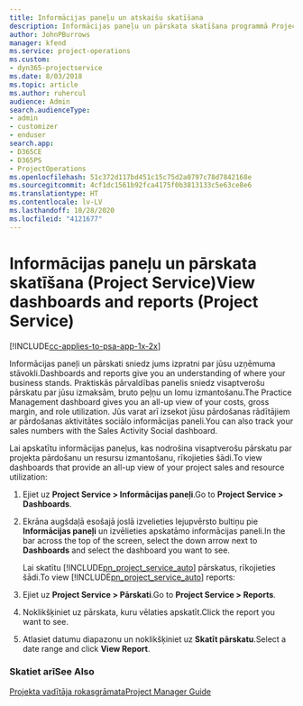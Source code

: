 ```yaml
---
title: Informācijas paneļu un atskaišu skatīšana
description: Informācijas paneļu un pārskata skatīšana programmā Project Service
author: JohnPBurrows
manager: kfend
ms.service: project-operations
ms.custom:
- dyn365-projectservice
ms.date: 8/03/2018
ms.topic: article
ms.author: ruhercul
audience: Admin
search.audienceType:
- admin
- customizer
- enduser
search.app:
- D365CE
- D365PS
- ProjectOperations
ms.openlocfilehash: 51c372d117bd451c15c75d2a0797c78d7842168e
ms.sourcegitcommit: 4cf1dc1561b92fca4175f0b3813133c5e63ce8e6
ms.translationtype: HT
ms.contentlocale: lv-LV
ms.lasthandoff: 10/28/2020
ms.locfileid: "4121677"
---
```

# <a name="view-dashboards-and-reports-project-service"></a><span data-ttu-id="77b4c-103">Informācijas paneļu un pārskata skatīšana (Project Service)</span><span class="sxs-lookup"><span data-stu-id="77b4c-103">View dashboards and reports (Project Service)</span></span>

[!INCLUDE[cc-applies-to-psa-app-1x-2x](../includes/cc-applies-to-psa-app-1x-2x.md)]

<span data-ttu-id="77b4c-104">Informācijas paneļi un pārskati sniedz jums izpratni par jūsu uzņēmuma stāvokli.</span><span class="sxs-lookup"><span data-stu-id="77b4c-104">Dashboards and reports give you an understanding of where your business stands.</span></span> <span data-ttu-id="77b4c-105">Praktiskās pārvaldības panelis sniedz visaptverošu pārskatu par jūsu izmaksām, bruto peļņu un lomu izmantošanu.</span><span class="sxs-lookup"><span data-stu-id="77b4c-105">The Practice Management dashboard gives you an all-up view of your costs, gross margin, and role utilization.</span></span> <span data-ttu-id="77b4c-106">Jūs varat arī izsekot jūsu pārdošanas rādītājiem ar pārdošanas aktivitātes sociālo informācijas paneli.</span><span class="sxs-lookup"><span data-stu-id="77b4c-106">You can also track your sales numbers with the Sales Activity Social dashboard.</span></span>  
  
 <span data-ttu-id="77b4c-107">Lai apskatītu informācijas paneļus, kas nodrošina visaptverošu pārskatu par projekta pārdošanu un resursu izmantošanu, rīkojieties šādi.</span><span class="sxs-lookup"><span data-stu-id="77b4c-107">To view dashboards that provide an all-up view of your project sales and resource utilization:</span></span>  
  
1. <span data-ttu-id="77b4c-108">Ejiet uz **Project Service > Informācijas paneļi**.</span><span class="sxs-lookup"><span data-stu-id="77b4c-108">Go to **Project Service > Dashboards**.</span></span>  
  
2. <span data-ttu-id="77b4c-109">Ekrāna augšdaļā esošajā joslā izvelieties lejupvērsto bultiņu pie **Informācijas paneļi** un izvēlieties apskatāmo informācijas paneli.</span><span class="sxs-lookup"><span data-stu-id="77b4c-109">In the bar across the top of the screen, select the down arrow next to **Dashboards** and select the dashboard you want to see.</span></span>  
  
   <span data-ttu-id="77b4c-110">Lai skatītu [!INCLUDE[pn_project_service_auto](../includes/pn-project-service-auto.md)] pārskatus, rīkojieties šādi.</span><span class="sxs-lookup"><span data-stu-id="77b4c-110">To view [!INCLUDE[pn_project_service_auto](../includes/pn-project-service-auto.md)] reports:</span></span>  
  
3. <span data-ttu-id="77b4c-111">Ejiet uz **Project Service > Pārskati**.</span><span class="sxs-lookup"><span data-stu-id="77b4c-111">Go to **Project Service > Reports**.</span></span>  
  
4. <span data-ttu-id="77b4c-112">Noklikšķiniet uz pārskata, kuru vēlaties apskatīt.</span><span class="sxs-lookup"><span data-stu-id="77b4c-112">Click the report you want to see.</span></span>  
  
5. <span data-ttu-id="77b4c-113">Atlasiet datumu diapazonu un noklikšķiniet uz **Skatīt pārskatu**.</span><span class="sxs-lookup"><span data-stu-id="77b4c-113">Select a date range and click **View Report**.</span></span>  
  
### <a name="see-also"></a><span data-ttu-id="77b4c-114">Skatiet arī</span><span class="sxs-lookup"><span data-stu-id="77b4c-114">See Also</span></span>  
 [<span data-ttu-id="77b4c-115">Projekta vadītāja rokasgrāmata</span><span class="sxs-lookup"><span data-stu-id="77b4c-115">Project Manager Guide</span></span>](../psa/project-manager-guide.md)
